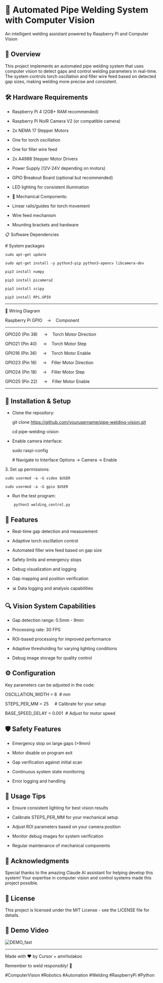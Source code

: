 🤖 Automated Pipe Welding System with Computer Vision
=====================================================

An intelligent welding assistant powered by Raspberry Pi and Computer Vision

🌟 Overview
-----------

This project implements an automated pipe welding system that uses computer vision to detect gaps and control welding parameters in real-time. The system controls torch oscillation and filler wire feed based on detected gap sizes, making welding more precise and consistent.

🛠️ Hardware Requirements
-------------------------

-   Raspberry Pi 4 (2GB+ RAM recommended)

-   Raspberry Pi NoIR Camera V2 (or compatible camera)

-   2x NEMA 17 Stepper Motors

-   One for torch oscillation

-   One for filler wire feed

-   2x A4988 Stepper Motor Drivers

-   Power Supply (12V-24V depending on motors)

-   GPIO Breakout Board (optional but recommended)

-   LED lighting for consistent illumination

-   🔧 Mechanical Components:

-   Linear rails/guides for torch movement

-   Wire feed mechanism

-   Mounting brackets and hardware

📋 Software Dependencies

# System packages

```
sudo apt-get update

sudo apt-get install -y python3-pip python3-opencv libcamera-dev

pip3 install numpy

pip3 install picamera2

pip3 install scipy

pip3 install RPi.GPIO
```

------------------------------------------------------------------------------------------------------------------------------------------------------------------------------------------------------------------------------------------------------------------------------------------------------------------------------------------------------

🔌 Wiring Diagram

Raspberry Pi GPIO    ->    Component

---------------------------------

GPIO20 (Pin 38)     ->    Torch Motor Direction

GPIO21 (Pin 40)     ->    Torch Motor Step

GPIO16 (Pin 36)     ->    Torch Motor Enable

GPIO23 (Pin 16)     ->    Filler Motor Direction

GPIO24 (Pin 18)     ->    Filler Motor Step

GPIO25 (Pin 22)     ->    Filler Motor Enable

---------------------------------------------------------------------------------------------------------------------------------------------------------------------------------------------------------------------------------------------------------------------------------------------------------------------------------------------------------------------------------------------------------------------------------------

🚀 Installation & Setup
-----------------------

-   Clone the repository:

    git clone https://github.com/yourusername/pipe-welding-vision.git

    cd pipe-welding-vision

-   Enable camera interface:

    sudo raspi-config

    # Navigate to Interface Options -> Camera -> Enable

3\. Set up permissions:
```
sudo usermod -a -G video $USER

sudo usermod -a -G gpio $USER
```
-   Run the test program:
```
    python3 welding_control.py
```

🎯 Features
-----------

-   Real-time gap detection and measurement

-   Adaptive torch oscillation control

-   Automated filler wire feed based on gap size

-   Safety limits and emergency stops

-   Debug visualization and logging

-   Gap mapping and position verification

-   📊 Data logging and analysis capabilities

🔍 Vision System Capabilities
-----------------------------

-   Gap detection range: 0.5mm - 9mm

-   Processing rate: 30 FPS

-   ROI-based processing for improved performance

-   Adaptive thresholding for varying lighting conditions

-   Debug image storage for quality control

⚙️ Configuration
----------------

Key parameters can be adjusted in the code:

OSCILLATION_WIDTH = 8  # mm

STEPS_PER_MM = 25     # Calibrate for your setup

BASE_SPEED_DELAY = 0.001  # Adjust for motor speed

🛡️ Safety Features
-------------------

-   Emergency stop on large gaps (>9mm)

-   Motor disable on program exit

-   Gap verification against initial scan

-   Continuous system state monitoring

-   Error logging and handling

📝 Usage Tips
-------------

-   Ensure consistent lighting for best vision results

-   Calibrate STEPS_PER_MM for your mechanical setup

-   Adjust ROI parameters based on your camera position

-   Monitor debug images for system verification

-   Regular maintenance of mechanical components


🙏 Acknowledgments
------------------

Special thanks to the amazing Claude AI assistant for helping develop this system! Your expertise in computer vision and control systems made this project possible.

📄 License
----------

This project is licensed under the MIT License - see the LICENSE file for details.


🎥 Demo Video
-------------

![DEMO_fast](https://github.com/user-attachments/assets/045cf7c6-b78c-4608-a0a3-584151ad5a27)

-------------


Made with ❤️ by Cursor + amirholakoo

Remember to weld responsibly! 🌟

#ComputerVision #Robotics #Automation #Welding #RaspberryPi #Python
